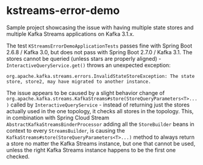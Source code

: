 # kstreams-error-demo

Sample project showcasing the issue with having multiple state stores and multiple Kafka Streams applications on Kafka 3.1.x.

The test `KStreamsErrorDemoApplicationTests` passes fine with Spring Boot 2.6.8 / Kafka 3.0, but does not pass with Spring Boot 2.7.0 / Kafka 3.1.
The stores cannot be queried (unless stars are properly aligned) - `InteractiveQueryService.get()` throws an unexpected exception:

```
org.apache.kafka.streams.errors.InvalidStateStoreException: The state store, store2, may have migrated to another instance.
```

The issue appears to be caused by a slight behavior change of `org.apache.kafka.streams.KafkaStreams#store(StoreQueryParameters<T>...)` called by `InteractiveQueryService` - instead of returning just the stores actually used in the one topology, it checks all stores in the topology. This, in combination with Spring Cloud Stream `AbstractKafkaStreamsBinderProcessor` adding all the `StoreBuilder` beans in context to every `StreamsBuilder`, is causing the `KafkaStreams#store(StoreQueryParameters<T>...)` method to always return a store no matter the Kafka Streams instance, but one that cannot be used, unless the right Kafka Streams instance happens to be the first one checked.
